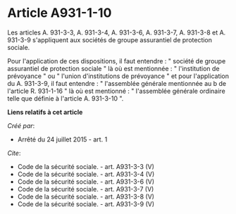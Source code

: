 # Article A931-1-10

Les articles A. 931-3-3, A. 931-3-4, A. 931-3-6, A. 931-3-7, A. 931-3-8 et A. 931-3-9 s'appliquent aux sociétés de groupe
assurantiel de protection sociale. 

Pour l'application de ces dispositions, il faut entendre : " société de groupe assurantiel de protection sociale " là où est
mentionnée : " l'institution de prévoyance " ou " l'union d'institutions de prévoyance " et pour l'application du A. 931-3-9,
il faut entendre : " l'assemblée générale mentionnée au b de l'article R. 931-1-16 " là où est mentionné : " l'assemblée
générale ordinaire telle que définie à l'article A. 931-3-10 ".

**Liens relatifs à cet article**

_Créé par_:

  - Arrêté du 24 juillet 2015 - art. 1

_Cite_:

  - Code de la sécurité sociale. - art. A931-3-3 (V)
  - Code de la sécurité sociale. - art. A931-3-4 (V)
  - Code de la sécurité sociale. - art. A931-3-6 (V)
  - Code de la sécurité sociale. - art. A931-3-7 (V)
  - Code de la sécurité sociale. - art. A931-3-8 (V)
  - Code de la sécurité sociale. - art. A931-3-9 (V)
